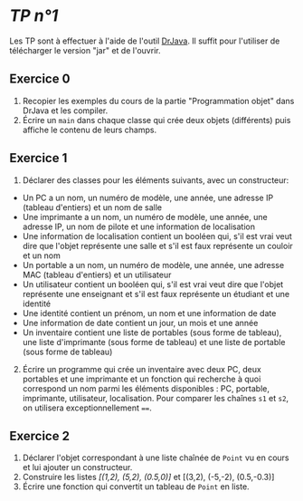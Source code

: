*TP n°1*
========

Les TP sont à effectuer à l'aide de l'outil [DrJava][]. Il suffit pour l'utiliser de télécharger le version "jar" et de l'ouvrir.

[DrJava]: http://www.drjava.org

Exercice 0
----------

1. Recopier les exemples du cours de la partie "Programmation objet" dans DrJava et les compiler.
2. Écrire un `main` dans chaque classe qui crée deux objets (différents) puis affiche le contenu de leurs champs.

Exercice 1
----------

1. Déclarer des classes pour les éléments suivants, avec un constructeur:

  - Un PC a un nom, un numéro de modèle, une année, une adresse IP (tableau d'entiers) et un nom de salle
  - Une imprimante a un nom, un numéro de modèle, une année, une adresse IP, un nom de pilote et une information de localisation
  - Une information de localisation contient un booléen qui, s'il est vrai veut dire que l'objet représente une salle et s'il est faux représente un couloir et un nom
  - Un portable a un nom, un numéro de modèle, une année, une adresse MAC (tableau d'entiers) et un utilisateur
  - Un utilisateur contient un booléen qui, s'il est vrai veut dire que l'objet représente une enseignant et s'il est faux représente un étudiant et une identité
  - Une identité contient un prénom, un nom et une information de date
  - Une information de date contient un jour, un mois et une année
  - Un inventaire contient une liste de portables (sous forme de tableau), une liste d'imprimante (sous forme de tableau) et une liste de portable (sous forme de tableau)

2. Écrire un programme qui crée un inventaire avec deux PC, deux portables et une imprimante et un fonction qui recherche à quoi correspond un nom parmi les éléments disponibles : PC, portable, imprimante, utilisateur, localisation. Pour comparer les chaînes `s1` et `s2`, on utilisera exceptionnellement `==`.

Exercice 2
----------

1. Déclarer l'objet correspondant à une liste chaînée de `Point` vu en cours et lui ajouter un constructeur.
2. Construire les listes *[(1,2), (5,2), (0.5,0)]* et [(3,2), (-5,-2), (0.5,-0.3)]
3. Écrire une fonction qui convertit un tableau de `Point` en liste.
